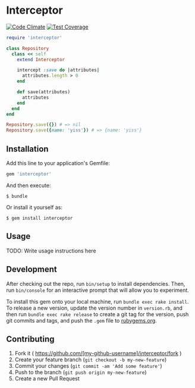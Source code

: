 # Interceptor

[![Code Climate](https://codeclimate.com/github/jamesmoriarty/interceptor/badges/gpa.svg)](https://codeclimate.com/github/jamesmoriarty/interceptor) [![Test Coverage](https://codeclimate.com/github/jamesmoriarty/interceptor/badges/coverage.svg)](https://codeclimate.com/github/jamesmoriarty/interceptor/coverage)

```ruby
require 'interceptor'

class Repository
  class << self
    extend Interceptor

    intercept :save do |attributes|
      attributes.length > 0
    end

    def save(attributes)
      attributes
    end
  end
end

Repository.save({}) # => nil
Repository.save({name: 'yiss'}) # => {name: 'yiss'}
```

## Installation

Add this line to your application's Gemfile:

```ruby
gem 'interceptor'
```

And then execute:

    $ bundle

Or install it yourself as:

    $ gem install interceptor

## Usage

TODO: Write usage instructions here

## Development

After checking out the repo, run `bin/setup` to install dependencies. Then, run `bin/console` for an interactive prompt that will allow you to experiment.

To install this gem onto your local machine, run `bundle exec rake install`. To release a new version, update the version number in `version.rb`, and then run `bundle exec rake release` to create a git tag for the version, push git commits and tags, and push the `.gem` file to [rubygems.org](https://rubygems.org).

## Contributing

1. Fork it ( https://github.com/[my-github-username]/interceptor/fork )
2. Create your feature branch (`git checkout -b my-new-feature`)
3. Commit your changes (`git commit -am 'Add some feature'`)
4. Push to the branch (`git push origin my-new-feature`)
5. Create a new Pull Request
